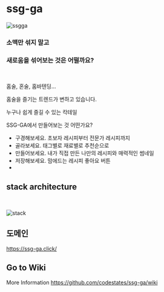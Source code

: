# ssg-ga
![ssgga](https://user-images.githubusercontent.com/81743424/130190978-412b3c95-c54f-4787-8cbc-87f95a6cd761.png)
<br>

### 소맥만 섞지 말고
### 새로움을 섞어보는 것은 어떨까요?
<br>
<p>홈술, 혼술, 홈바텐딩...</p>
<p>홈술을 즐기는 트렌드가 변하고 있습니다.</p>
<p>누구나 쉽게 즐길 수 있는 칵테일</p>
<p>SSG-GA에서 만들어보는 것 어떤가요?</p>

- 구경해보세요. 초보자 레시피부터 전문가 레시피까지
- 골라보세요. 태그별로 재료별로 추천순으로 
- 만들어보세요. 내가 직접 만든 나만의 레시피와 매력적인 썸네일
- 저장해보세요. 맘에드는 레시피 좋아요 버튼
- 

<!-- 현재 주류문화는 큰 변화를 맞이하고 있습니다.
한번에 많이 마시기 보단
여러번에 걸처 자주 마시기 시작했고
독한 술보다는 낮은 도수의 달콤한 술이 인기를 끌고 있습니다.
 -->
## stack architecture
<br>

![stack](https://user-images.githubusercontent.com/81743424/130189534-bdfff0cf-721a-44fa-971f-b6452096a528.png)




## 도메인

https://ssg-ga.click/

## Go to Wiki

More Information
https://github.com/codestates/ssg-ga/wiki

